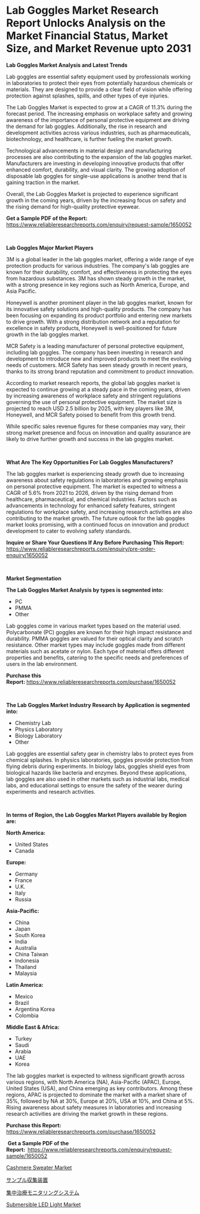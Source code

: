 <p><h1>Lab Goggles Market Research Report Unlocks Analysis on the Market Financial Status, Market Size, and Market Revenue upto 2031</h1></p><p><strong>Lab Goggles Market Analysis and Latest Trends</strong></p>
<p><p>Lab goggles are essential safety equipment used by professionals working in laboratories to protect their eyes from potentially hazardous chemicals or materials. They are designed to provide a clear field of vision while offering protection against splashes, spills, and other types of eye injuries.</p><p>The Lab Goggles Market is expected to grow at a CAGR of 11.3% during the forecast period. The increasing emphasis on workplace safety and growing awareness of the importance of personal protective equipment are driving the demand for lab goggles. Additionally, the rise in research and development activities across various industries, such as pharmaceuticals, biotechnology, and healthcare, is further fueling the market growth.</p><p>Technological advancements in material design and manufacturing processes are also contributing to the expansion of the lab goggles market. Manufacturers are investing in developing innovative products that offer enhanced comfort, durability, and visual clarity. The growing adoption of disposable lab goggles for single-use applications is another trend that is gaining traction in the market.</p><p>Overall, the Lab Goggles Market is projected to experience significant growth in the coming years, driven by the increasing focus on safety and the rising demand for high-quality protective eyewear.</p></p>
<p><strong>Get a Sample PDF of the Report:&nbsp;</strong> <a href="https://www.reliableresearchreports.com/enquiry/request-sample/1650052">https://www.reliableresearchreports.com/enquiry/request-sample/1650052</a></p>
<p>&nbsp;</p>
<p><strong>Lab Goggles Major Market Players</strong></p>
<p><p>3M is a global leader in the lab goggles market, offering a wide range of eye protection products for various industries. The company's lab goggles are known for their durability, comfort, and effectiveness in protecting the eyes from hazardous substances. 3M has shown steady growth in the market, with a strong presence in key regions such as North America, Europe, and Asia Pacific.</p><p>Honeywell is another prominent player in the lab goggles market, known for its innovative safety solutions and high-quality products. The company has been focusing on expanding its product portfolio and entering new markets to drive growth. With a strong distribution network and a reputation for excellence in safety products, Honeywell is well-positioned for future growth in the lab goggles market.</p><p>MCR Safety is a leading manufacturer of personal protective equipment, including lab goggles. The company has been investing in research and development to introduce new and improved products to meet the evolving needs of customers. MCR Safety has seen steady growth in recent years, thanks to its strong brand reputation and commitment to product innovation.</p><p>According to market research reports, the global lab goggles market is expected to continue growing at a steady pace in the coming years, driven by increasing awareness of workplace safety and stringent regulations governing the use of personal protective equipment. The market size is projected to reach USD 2.5 billion by 2025, with key players like 3M, Honeywell, and MCR Safety poised to benefit from this growth trend.</p><p>While specific sales revenue figures for these companies may vary, their strong market presence and focus on innovation and quality assurance are likely to drive further growth and success in the lab goggles market.</p></p>
<p>&nbsp;</p>
<p><strong>What Are The Key Opportunities For Lab Goggles Manufacturers?</strong></p>
<p><p>The lab goggles market is experiencing steady growth due to increasing awareness about safety regulations in laboratories and growing emphasis on personal protective equipment. The market is expected to witness a CAGR of 5.6% from 2021 to 2026, driven by the rising demand from healthcare, pharmaceutical, and chemical industries. Factors such as advancements in technology for enhanced safety features, stringent regulations for workplace safety, and increasing research activities are also contributing to the market growth. The future outlook for the lab goggles market looks promising, with a continued focus on innovation and product development to cater to evolving safety standards.</p></p>
<p><strong>Inquire or Share Your Questions If Any Before Purchasing This Report:</strong> <a href="https://www.reliableresearchreports.com/enquiry/pre-order-enquiry/1650052">https://www.reliableresearchreports.com/enquiry/pre-order-enquiry/1650052</a></p>
<p>&nbsp;</p>
<p><strong>Market Segmentation</strong></p>
<p><strong>The Lab Goggles Market Analysis by types is segmented into:</strong></p>
<p><ul><li>PC</li><li>PMMA</li><li>Other</li></ul></p>
<p><p>Lab goggles come in various market types based on the material used. Polycarbonate (PC) goggles are known for their high impact resistance and durability. PMMA goggles are valued for their optical clarity and scratch resistance. Other market types may include goggles made from different materials such as acetate or nylon. Each type of material offers different properties and benefits, catering to the specific needs and preferences of users in the lab environment.</p></p>
<p><strong>Purchase this Report:&nbsp;</strong><a href="https://www.reliableresearchreports.com/purchase/1650052">https://www.reliableresearchreports.com/purchase/1650052</a></p>
<p>&nbsp;</p>
<p><strong>The Lab Goggles Market Industry Research by Application is segmented into:</strong></p>
<p><ul><li>Chemistry Lab</li><li>Physics Laboratory</li><li>Biology Laboratory</li><li>Other</li></ul></p>
<p><p>Lab goggles are essential safety gear in chemistry labs to protect eyes from chemical splashes. In physics laboratories, goggles provide protection from flying debris during experiments. In biology labs, goggles shield eyes from biological hazards like bacteria and enzymes. Beyond these applications, lab goggles are also used in other markets such as industrial labs, medical labs, and educational settings to ensure the safety of the wearer during experiments and research activities.</p></p>
<p>&nbsp;</p>
<p><strong>In terms of Region, the Lab Goggles Market Players available by Region are:</strong></p>
<p>
    <p> <strong> North America: </strong>
        <ul>
            <li>United States</li>
            <li>Canada</li>
        </ul>
        </p> 
    <p> <strong> Europe: </strong>
        <ul>
            <li>Germany</li>
            <li>France</li>
            <li>U.K.</li>
            <li>Italy</li>
            <li>Russia</li>
        </ul>
        </p> 
    <p> <strong> Asia-Pacific: </strong>
        <ul>
            <li>China</li>
            <li>Japan</li>
            <li>South Korea</li>
            <li>India</li>
            <li>Australia</li>
            <li>China Taiwan</li>
            <li>Indonesia</li>
            <li>Thailand</li>
            <li>Malaysia</li>
        </ul>
        </p> 
    <p> <strong> Latin America: </strong>
        <ul>
            <li>Mexico</li>
            <li>Brazil</li>
            <li>Argentina Korea</li>
            <li>Colombia</li>
        </ul>
        </p> 
    <p> <strong> Middle East & Africa: </strong>
        <ul>
            <li>Turkey</li>
            <li>Saudi</li>
            <li>Arabia</li>
            <li>UAE</li>
            <li>Korea</li>
        </ul>
    </p>
    </p>
<p><p>The lab goggles market is expected to witness significant growth across various regions, with North America (NA), Asia-Pacific (APAC), Europe, United States (USA), and China emerging as key contributors. Among these regions, APAC is projected to dominate the market with a market share of 35%, followed by NA at 30%, Europe at 20%, USA at 10%, and China at 5%. Rising awareness about safety measures in laboratories and increasing research activities are driving the market growth in these regions.</p></p>
<p><strong>Purchase this Report: </strong><a href="https://www.reliableresearchreports.com/purchase/1650052">https://www.reliableresearchreports.com/purchase/1650052</a></p>
<p>&nbsp;<strong>Get a Sample PDF of the Report:&nbsp;&nbsp;</strong><a href="https://www.reliableresearchreports.com/enquiry/request-sample/1650052">https://www.reliableresearchreports.com/enquiry/request-sample/1650052</a></p>
<p><strong></strong></p>
<p><p><a href="https://github.com/jaidynmorantestelletmjzya/Market-Research-Report-List-1/blob/main/cashmere-sweater-market.md">Cashmere Sweater Market</a></p><p><a href="https://medium.com/@munroco657/%E3%82%B5%E3%83%B3%E3%83%97%E3%83%AB%E5%8F%8E%E9%9B%86%E3%83%87%E3%83%90%E3%82%A4%E3%82%B9%E5%B8%82%E5%A0%B4%E3%81%AE%E5%88%86%E6%9E%90-%E3%82%B0%E3%83%AD%E3%83%BC%E3%83%90%E3%83%AB%E7%94%A3%E6%A5%AD%E3%81%AE%E8%A6%96%E7%82%B9%E3%81%A8%E4%BA%88%E6%B8%AC-2024%E5%B9%B4%E3%81%8B%E3%82%892031%E5%B9%B4-68cb5350e8a7">サンプル収集装置</a></p><p><a href="https://medium.com/@chloekessler01/%E9%9B%86%E4%B8%AD%E6%B2%BB%E7%99%82%E7%9B%A3%E8%A6%96%E3%82%B7%E3%82%B9%E3%83%86%E3%83%A0%E5%B8%82%E5%A0%B4%E5%B1%95%E6%9C%9B-%E6%A5%AD%E7%95%8C%E3%81%AE%E6%A6%82%E8%A6%81%E3%81%A8%E4%BA%88%E6%B8%AC-2024%E5%B9%B4%E3%81%8B%E3%82%892031%E5%B9%B4-215f8e0af8ef">集中治療モニタリングシステム</a></p><p><a href="https://github.com/juniordelafrance/Market-Research-Report-List-2/blob/main/submersible-led-light-market.md">Submersible LED Light Market</a></p></p>
